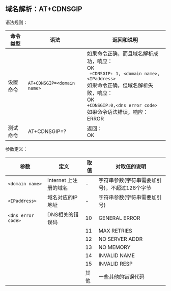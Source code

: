 ## 域名解析：AT+CDNSGIP

语法规则：

| 命令类型 | 语法                       | 返回和说明                                                   |
| -------- | -------------------------- | ------------------------------------------------------------ |
| 设置命令 | `AT+CDNSGIP=<domain name>` | 如果命令正确，而且域名解析成功，响应：<br>OK<br>` +CDNSGIP: 1, <domain name>,<IPaddress>` <br>如果命令正确，但域名解析失败，响应：<br>OK <br>`+CDNSGIP:0,<dns error code>`<br> 如果命令语法错误，响应：<br>ERROR |
| 测试命令 | AT+CDNSGIP=?               | 返回：<br>OK                                                 |

 

参数定义：

| 参数               | 定义                  | 取值 | 对取值的说明                                  |
| ------------------ | --------------------- | ---- | --------------------------------------------- |
| `<domain name>`    | Internet 上注册的域名 | -    | 字符串参数(字符串需要加引号)，不超过128个字节 |
| `<IPaddress>`      | 域名对应的IP地址      | -    | 字符串参数(字符串需要加引号)                  |
| `<dns error code>` | DNS相关的错误码       | 10   | GENERAL ERROR                                 |
|                    |                       | 11   | MAX RETRIES                                   |
|                    |                       | 12   | NO SERVER ADDR                                |
|                    |                       | 13   | NO MEMORY                                     |
|                    |                       | 14   | INVALID NAME                                  |
|                    |                       | 15   | INVALID RESP                                  |
|                    |                       | 其他 | 一些其他的错误代码                            |
